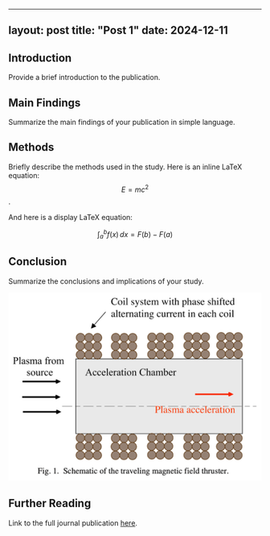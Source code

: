 
---
layout: post
title:  "Post 1"
date:   2024-12-11
---

## Introduction

Provide a brief introduction to the publication.

## Main Findings

Summarize the main findings of your publication in simple language.

## Methods

Briefly describe the methods used in the study.
Here is an inline LaTeX equation: $$E = mc^2$$.

And here is a display LaTeX equation:

$$
\int_{a}^{b} f(x) \, dx = F(b) - F(a)
$$

## Conclusion

Summarize the conclusions and implications of your study.

![Descriptive Image Caption](/blog/assets/images/2024-07-16-post1/test.jpg)

## Further Reading

Link to the full journal publication [here](URL_to_publication).
